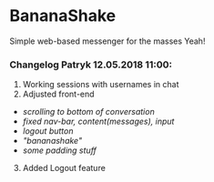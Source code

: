 # BananaShake

Simple web-based messenger for the masses
Yeah!
### Changelog Patryk 12.05.2018 11:00:
1. Working sessions with usernames in chat
2. Adjusted front-end
 * *scrolling to bottom of conversation*
 * *fixed nav-bar, content(messages), input*
 * *logout button*
 * *"bananashake"*
 * *some padding stuff*
3. Added Logout feature
